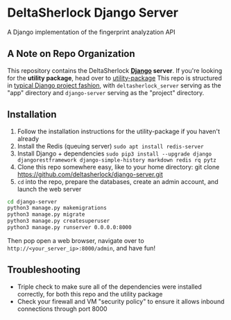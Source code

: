 # DeltaSherlock Django Server
A Django implementation of the fingerprint analyzation API

## A Note on Repo Organization
This repository contains the DeltaSherlock **[Django](https://www.djangoproject.com) server**. If you're looking for the **utility package**, head over to [utility-package](https://github.com/deltasherlock/utility-package/) This repo is structured in [typical Django project fashion](https://docs.djangoproject.com/en/1.10/intro/tutorial01/#creating-a-project), with `deltasherlock_server` serving as the "app" directory and `django-server` serving as the "project" directory.

## Installation
1. Follow the installation instructions for the utility-package if you haven't already
2. Install the Redis (queuing server) `sudo apt install redis-server`
3. Install Django + dependencies `sudo pip3 install --upgrade django djangorestframework django-simple-history markdown redis rq pytz `
4. Clone this repo somewhere easy, like to your home directory: git clone https://github.com/deltasherlock/django-server.git
5. `cd` into the repo, prepare the databases, create an admin account, and launch the web server
```bash
cd django-server
python3 manage.py makemigrations
python3 manage.py migrate
python3 manage.py createsuperuser
python3 manage.py runserver 0.0.0.0:8000
```
Then pop open a web browser, navigate over to `http://<your_server_ip>:8000/admin`, and have fun!

## Troubleshooting
* Triple check to make sure all of the dependencies were installed correctly, for both this repo and the utility package
* Check your firewall and VM "security policy" to ensure it allows inbound connections through port 8000
